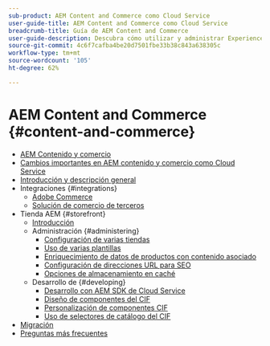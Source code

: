 ```yaml
---
sub-product: AEM Content and Commerce como Cloud Service
user-guide-title: AEM Content and Commerce como Cloud Service
breadcrumb-title: Guía de AEM Content and Commerce
user-guide-description: Descubra cómo utilizar y administrar Experience Manager Content and Commerce como Cloud Service.
source-git-commit: 4c6f7cafba4be20d7501fbe33b38c843a638305c
workflow-type: tm+mt
source-wordcount: '105'
ht-degree: 62%

---
```



# AEM Content and Commerce {#content-and-commerce}

+ [AEM Contenido y comercio](/help/commerce-cloud/home.md)
+ [Cambios importantes en AEM contenido y comercio como Cloud Service](changes.md)
+ [Introducción y descripción general](introduction.md)
+ Integraciones {#integrations}
   + [Adobe Commerce](integrating/magento.md)
   + [Solución de comercio de terceros](integrating/third-party.md)
+ Tienda AEM {#storefront}
   + [Introducción](getting-started.md)
   + Administración {#administering}
      + [Configuración de varias tiendas](configuring/multi-store-setup.md)
      + [Uso de varias plantillas](configuring/multi-template-usage.md)
      + [Enriquecimiento de datos de productos con contenido asociado](configuring/enrich-product-associated-content.md)
      + [Configuración de direcciones URL para SEO](configuring/advanced-url-configuration.md)
      + [Opciones de almacenamiento en caché](configuring/caching.md)
   + Desarrollo de {#developing}
      + [Desarrollo con AEM SDK de Cloud Service](develop.md)
      + [Diseño de componentes del CIF](customizing/style-cif-component.md)
      + [Personalización de componentes CIF](customizing/customize-cif-components.md)
      + [Uso de selectores de catálogo del CIF](customizing/use-cif-pickers.md)
+ [Migración](migration.md)
+ [Preguntas más frecuentes](faq.md)

